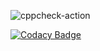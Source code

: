 ![cppcheck-action](https://github.com/99002567/Calculator-program/workflows/cppcheck-action/badge.svg)

[![Codacy Badge](https://app.codacy.com/project/badge/Grade/d2b3066235be43238f78bfe025f9ada7)](https://www.codacy.com/gh/99002567/Calculator-program/dashboard?utm_source=github.com&amp;utm_medium=referral&amp;utm_content=99002567/Calculator-program&amp;utm_campaign=Badge_Grade)
